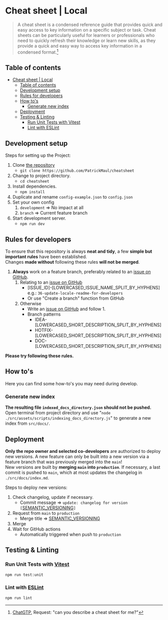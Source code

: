 # Cheat sheet | Local
> A cheat sheet is a condensed reference guide that provides quick and easy access to key information on a specific subject or task. Cheat sheets can be particularly useful for learners or professionals who need to quickly refresh their knowledge or learn new skills, as they provide a quick and easy way to access key information in a condensed format.[^1]

## Table of contents
- [Cheat sheet | Local](#cheat-sheet-local)
  - [Table of contents](#table-of-contents)
  - [Development setup](#development-setup)
  - [Rules for developers](#rules-for-developers)
  - [How to's](#how-tos)
    - [Generate new index](#generate-new-index)
  - [Deployment](#deployment)
  - [Testing \& Linting](#testing--linting)
    - [Run Unit Tests with Vitest](#run-unit-tests-with-vitest)
    - [Lint with ESLint](#lint-with-eslint)
## Development setup
Steps for setting up the Project:
1. Clone [the repository](https://github.com/PatrickMaul/cheatsheet)
   - `git clone https://github.com/PatrickMaul/cheatsheet`
2. Change to project directory.
   - `cd cheatsheet`
3. Install dependencies.
   - `npm install`
4. Duplicate and rename `config-example.json` to `config.json`
5. Set your own config
   1. `development` => No impact at all
   2. `branch` => Current feature branch
6. Start development server.
   - `npm run dev`
## Rules for developers
To ensure that this repository is always **neat and tidy**, a few **simple but important rules** have been established.  
Changes **made without** following these rules **will not be merged**.
1. **Always** work on a feature branch, preferably related to an [issue on GitHub](https://github.com/PatrickMaul/cheatsheet/issues).
   1. Relating to an [issue on GitHub](https://github.com/PatrickMaul/cheatsheet/issues)
      - [ISSUE_ID]-[LOWERCASED_ISSUE_NAME_SPLIT_BY_HYPHENS]  
      e.g.: `36-update-locale-readme-for-developers`
      - Or use "Create a branch" function from GitHub
   2. Otherwise
      - Write an [issue on GitHub](https://github.com/PatrickMaul/cheatsheet/issues) and follow 1.
      - Branch patterns
        - IDEA-[LOWERCASED_SHORT_DESCRIPTION_SPLIT_BY_HYPHENS]
        - HOTFIX-[LOWERCASED_SHORT_DESCRIPTION_SPLIT_BY_HYPHENS]
        - DOC-[LOWERCASED_SHORT_DESCRIPTION_SPLIT_BY_HYPHENS]

**Please try following these rules.**
## How to's
Here you can find some how-to's you may need during develop.
### Generate new index
**The resulting file `indexed_docs_directory.json` should not be pushed.**  
Open terminal from project directory and use "`node ./src/assets/scripts/indexing_docs_directory.js`" to generate a new index from `src/docs/`.
## Deployment
**Only the repo owner and selected co-developers** are authorized to deploy new versions. A new feature can only be built into a new version via a feature branch that was previously merged into the `main`!  
New versions are built by **merging `main` into `production`**. If necessary, a last commit is pushed to `main`, which at most updates the changelog in `./src/docs/index.md`.

Steps to deploy new versions:
1. Check changelog, update if necessary.
     - Commit message => `update: changelog for version [`[SEMANTIC_VERSIONING](https://semver.org/)`]`
2. Request from `main` to `production`
     - Merge title => [SEMANTIC_VERSIONING](https://semver.org/)
3. Merge
4. Wait for GitHub actions
   - Automatically triggered when push to `production`

## Testing & Linting
### Run Unit Tests with [Vitest](https://vitest.dev/)
```sh
npm run test:unit
```

### Lint with [ESLint](https://eslint.org/)
```sh
npm run lint
```



[^1]: [ChatGTP](https://chat.openai.com/chat), Request: "can you describe a cheat sheet for me?"